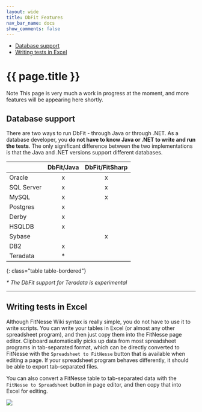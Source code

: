 ```yaml
---
layout: wide
title: DbFit Features
nav_bar_name: docs
show_comments: false
---
```

<div class="row">
  <div class="sidebar span3">
    <ul id="sidenav" class="nav nav-list affix">
      <li class="active"><a href="#database-support">Database support</a></li>
      <li><a href="#writing-tests-in-excel">Writing tests in Excel</a></li>
    </ul>
  </div>
  <div class="span9">
    <div class="page-header">
      <h1>{{ page.title }}</h1>
    </div>
    <div markdown="1">
<span class="label label-info">Note</span>
This page is very much a work in progress at the moment, and more features will be appearing here shortly.

## Database support

There are two ways to run DbFit - through Java or through .NET. As a database developer, you __do not have to know Java or .NET to write and run the tests__. The only significant difference between the two implementations is that the Java and .NET versions support different databases.

|            | DbFit/Java | DbFit/FitSharp |
|------------|:----------:|:--------------:|
| Oracle     | x          | x              |
| SQL Server | x          | x              |
| MySQL      | x          | x              |
| Postgres   | x          |                |
| Derby      | x          |                |
| HSQLDB     | x          |                |
| Sybase     |            | x              |
| DB2        | x          |                |
| Teradata   | *          |                |
{: class="table table-bordered"}

_* The DbFit support for Teradata is experimental_

----

## Writing tests in Excel

Although FitNesse Wiki syntax is really simple, you do not have to use it to write scripts. You can write your tables in Excel (or almost any other spreadsheet program), and then just copy them into the FitNesse page editor. Clipboard automatically picks up data from most spreadsheet programs in tab-separated format, which can be directly converted to FitNesse with the `Spreadsheet to FitNesse` button that is available when editing a page. If your spreadsheet program behaves differently, it should be able to export tab-separated files.

You can also convert a FitNesse table to tab-separated data with the `FitNesse to Spreadsheet` button in page editor, and then copy that into Excel for editing.

<img class="img-polaroid" src="/dbfit/docs/screenshots/excel-editing.png">

</div>
  </div>
</div>
